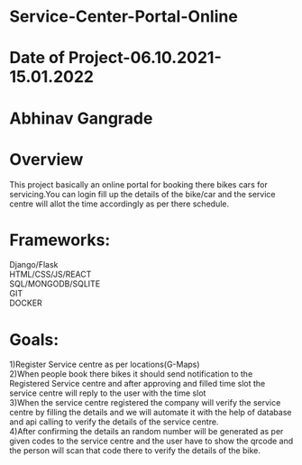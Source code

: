 # Service-Center-Portal-Online
# Date of Project-06.10.2021-15.01.2022

# Abhinav Gangrade
# Overview
This project basically an online portal for booking there bikes cars for servicing.You can login fill up the details of the bike/car and the service centre will allot the time accordingly as per there schedule.
# Frameworks:
Django/Flask\
HTML/CSS/JS/REACT\
SQL/MONGODB/SQLITE\
GIT\
DOCKER
# Goals:
1)Register Service centre as per locations(G-Maps)\
2)When people book there bikes it should send notification to the Registered Service centre and after approving and filled time slot the service centre will reply to the user with the time slot\
3)When the service centre registered the company will verify the service centre by filling the details and we will automate it with the help of database and api calling to verify the details of the service centre.\
4)After confirming the details an random number will be generated as per given codes to the service centre and the user have to show the qrcode and the person will scan that code there to verify the details of the bike.

